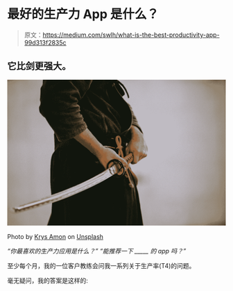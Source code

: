 # 最好的生产力 App 是什么？

> 原文：<https://medium.com/swlh/what-is-the-best-productivity-app-99d313f2835c>

## 它比剑更强大。

![](img/34d46dfc11666a84416c5a16c7027d99.png)

Photo by [Krys Amon](https://unsplash.com/@krysamon?utm_source=medium&utm_medium=referral) on [Unsplash](https://unsplash.com?utm_source=medium&utm_medium=referral)

*“你最喜欢的生产力应用是什么？”
“能推荐一下 _____ 的 app 吗？”*

至少每个月，我的一位客户教练会问我一系列关于生产率(T4)的问题。

毫无疑问，我的答案是这样的: